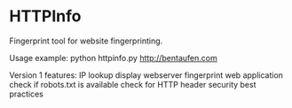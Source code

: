 # HTTPInfo
Fingerprint tool for website fingerprinting.

Usage example:
python httpinfo.py http://bentaufen.com

Version 1 features:
  IP lookup
  display webserver
  fingerprint web application
  check if robots.txt is available
  check for HTTP header security best practices
